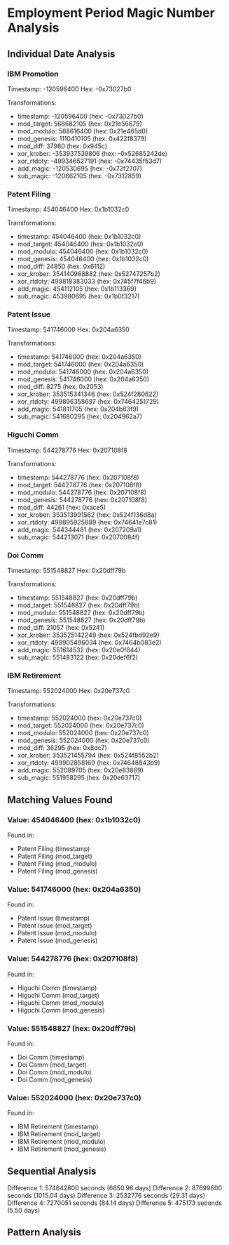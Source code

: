 # Employment Period Magic Number Analysis

## Individual Date Analysis

### IBM Promotion
Timestamp: -120596400
Hex: -0x73027b0

Transformations:
* timestamp: -120596400 (hex: -0x73027b0)
* mod_target: 568682105 (hex: 0x21e56679)
* mod_modulo: 568616400 (hex: 0x21e465d0)
* mod_genesis: 1110410105 (hex: 0x422f8379)
* mod_diff: 37980 (hex: 0x945c)
* xor_krober: -353937539806 (hex: -0x52685242de)
* xor_rtdoty: -499346527191 (hex: -0x74435f53d7)
* add_magic: -120530695 (hex: -0x72f2707)
* sub_magic: -120662105 (hex: -0x7312859)

### Patent Filing
Timestamp: 454046400
Hex: 0x1b1032c0

Transformations:
* timestamp: 454046400 (hex: 0x1b1032c0)
* mod_target: 454046400 (hex: 0x1b1032c0)
* mod_modulo: 454046400 (hex: 0x1b1032c0)
* mod_genesis: 454046400 (hex: 0x1b1032c0)
* mod_diff: 24850 (hex: 0x6112)
* xor_krober: 354140968882 (hex: 0x52747257b2)
* xor_rtdoty: 499818383033 (hex: 0x745f7f46b9)
* add_magic: 454112105 (hex: 0x1b113369)
* sub_magic: 453980695 (hex: 0x1b0f3217)

### Patent Issue
Timestamp: 541746000
Hex: 0x204a6350

Transformations:
* timestamp: 541746000 (hex: 0x204a6350)
* mod_target: 541746000 (hex: 0x204a6350)
* mod_modulo: 541746000 (hex: 0x204a6350)
* mod_genesis: 541746000 (hex: 0x204a6350)
* mod_diff: 8275 (hex: 0x2053)
* xor_krober: 353515341346 (hex: 0x524f280622)
* xor_rtdoty: 499896358697 (hex: 0x7464251729)
* add_magic: 541811705 (hex: 0x204b63f9)
* sub_magic: 541680295 (hex: 0x204962a7)

### Higuchi Comm
Timestamp: 544278776
Hex: 0x207108f8

Transformations:
* timestamp: 544278776 (hex: 0x207108f8)
* mod_target: 544278776 (hex: 0x207108f8)
* mod_modulo: 544278776 (hex: 0x207108f8)
* mod_genesis: 544278776 (hex: 0x207108f8)
* mod_diff: 44261 (hex: 0xace5)
* xor_krober: 353513991562 (hex: 0x524f136d8a)
* xor_rtdoty: 499895925889 (hex: 0x74641e7c81)
* add_magic: 544344481 (hex: 0x207209a1)
* sub_magic: 544213071 (hex: 0x2070084f)

### Doi Comm
Timestamp: 551548827
Hex: 0x20dff79b

Transformations:
* timestamp: 551548827 (hex: 0x20dff79b)
* mod_target: 551548827 (hex: 0x20dff79b)
* mod_modulo: 551548827 (hex: 0x20dff79b)
* mod_genesis: 551548827 (hex: 0x20dff79b)
* mod_diff: 21057 (hex: 0x5241)
* xor_krober: 353525142249 (hex: 0x524fbd92e9)
* xor_rtdoty: 499905496034 (hex: 0x7464b083e2)
* add_magic: 551614532 (hex: 0x20e0f844)
* sub_magic: 551483122 (hex: 0x20def6f2)

### IBM Retirement
Timestamp: 552024000
Hex: 0x20e737c0

Transformations:
* timestamp: 552024000 (hex: 0x20e737c0)
* mod_target: 552024000 (hex: 0x20e737c0)
* mod_modulo: 552024000 (hex: 0x20e737c0)
* mod_genesis: 552024000 (hex: 0x20e737c0)
* mod_diff: 36295 (hex: 0x8dc7)
* xor_krober: 353521455794 (hex: 0x524f8552b2)
* xor_rtdoty: 499902858169 (hex: 0x74648843b9)
* add_magic: 552089705 (hex: 0x20e83869)
* sub_magic: 551958295 (hex: 0x20e63717)

## Matching Values Found

### Value: 454046400 (hex: 0x1b1032c0)
Found in:
* Patent Filing (timestamp)
* Patent Filing (mod_target)
* Patent Filing (mod_modulo)
* Patent Filing (mod_genesis)

### Value: 541746000 (hex: 0x204a6350)
Found in:
* Patent Issue (timestamp)
* Patent Issue (mod_target)
* Patent Issue (mod_modulo)
* Patent Issue (mod_genesis)

### Value: 544278776 (hex: 0x207108f8)
Found in:
* Higuchi Comm (timestamp)
* Higuchi Comm (mod_target)
* Higuchi Comm (mod_modulo)
* Higuchi Comm (mod_genesis)

### Value: 551548827 (hex: 0x20dff79b)
Found in:
* Doi Comm (timestamp)
* Doi Comm (mod_target)
* Doi Comm (mod_modulo)
* Doi Comm (mod_genesis)

### Value: 552024000 (hex: 0x20e737c0)
Found in:
* IBM Retirement (timestamp)
* IBM Retirement (mod_target)
* IBM Retirement (mod_modulo)
* IBM Retirement (mod_genesis)

## Sequential Analysis

Difference 1: 574642800 seconds (6650.96 days)
Difference 2: 87699600 seconds (1015.04 days)
Difference 3: 2532776 seconds (29.31 days)
Difference 4: 7270051 seconds (84.14 days)
Difference 5: 475173 seconds (5.50 days)

## Pattern Analysis

